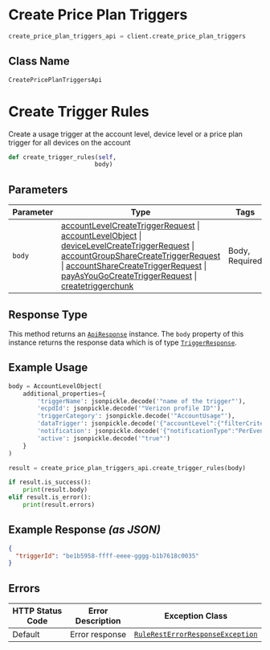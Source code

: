 # Create Price Plan Triggers

```python
create_price_plan_triggers_api = client.create_price_plan_triggers
```

## Class Name

`CreatePricePlanTriggersApi`


# Create Trigger Rules

Create a usage trigger at the account level, device level or a price plan trigger for all devices on the account

```python
def create_trigger_rules(self,
                        body)
```

## Parameters

| Parameter | Type | Tags | Description |
|  --- | --- | --- | --- |
| `body` | [accountLevelCreateTriggerRequest](../../doc/models/account-level-create-trigger-request.md) \| [accountLevelObject](../../doc/models/account-level-object.md) \| [deviceLevelCreateTriggerRequest](../../doc/models/device-level-create-trigger-request.md) \| [accountGroupShareCreateTriggerRequest](../../doc/models/account-group-share-create-trigger-request.md) \| [accountShareCreateTriggerRequest](../../doc/models/account-share-create-trigger-request.md) \| [payAsYouGoCreateTriggerRequest](../../doc/models/pay-as-you-go-create-trigger-request.md) \| [createtriggerchunk](../../doc/models/createtriggerchunk.md) | Body, Required | This is a container for any-of cases. |

## Response Type

This method returns an [`ApiResponse`](../../doc/api-response.md) instance. The `body` property of this instance returns the response data which is of type [`TriggerResponse`](../../doc/models/trigger-response.md).

## Example Usage

```python
body = AccountLevelObject(
    additional_properties={
        'triggerName': jsonpickle.decode('"name of the trigger"'),
        'ecpdId': jsonpickle.decode('"Verizon profile ID"'),
        'triggerCategory': jsonpickle.decode('"AccountUsage"'),
        'dataTrigger': jsonpickle.decode('{"accountLevel":{"filterCriteria":{"separateOrCombined":"Separate","accountNames":{"accountNameList":["0000123456-00001"]}},"condition":{"comparator":"gt","threshold":100,"thresholdUnit":"KB","cycleType":"Daily"},"action":{"suspend":true,"suspendDetails":{"suspendFromAccounts":["0000123456-00001"],"suspendDuration":"90","suspendOption":"withBilling","threshold":50,"thresholdUnit":"KB"}}}}'),
        'notification': jsonpickle.decode('{"notificationType":"PerEvent","callback":true,"emailNotification":false,"notificationGroupName":"NotificationGroupName","notificationFrequencyFactor":3,"notificationFrequencyInterval":"Daily","externalEmailRecipients":"ExternalEmailRecipients","smsNotification":true,"smsNumbers":[{"number":"10-digit mobile number","carrier":"mobile service provider"},{"number":"10-digit mobile number","carrier":"mobile service provider"}],"reminder":true,"severity":"Notice"}'),
        'active': jsonpickle.decode('"true"')
    }
)

result = create_price_plan_triggers_api.create_trigger_rules(body)

if result.is_success():
    print(result.body)
elif result.is_error():
    print(result.errors)
```

## Example Response *(as JSON)*

```json
{
  "triggerId": "be1b5958-ffff-eeee-gggg-b1b7618c0035"
}
```

## Errors

| HTTP Status Code | Error Description | Exception Class |
|  --- | --- | --- |
| Default | Error response | [`RuleRestErrorResponseException`](../../doc/models/rule-rest-error-response-exception.md) |

